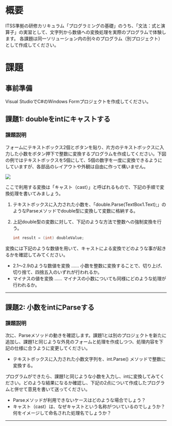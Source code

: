 # 概要
ITSS準拠の研修カリキュラム「プログラミングの基礎」のうち、「文法：式と演算子」の実習として、文字列から数値への変換処理を実際のプログラムで体験します。
各課題は同一ソリューション内の別々のプログラム（別プロジェクト）として作成してください。

# 課題

## 事前準備
Visual StudioでC#のWindows Formプロジェクトを作成してください。


## 課題1: doubleをintにキャストする

### 課題説明
フォームにテキストボックス2個とボタンを貼り、片方のテキストボックスに入力した小数をボタン押下で整数に変換するプログラムを作成してください。下図の例ではテキストボックスを5個にして、5個の数字を一度に変換できるようにしていますが、各部品のレイアウトや外観は自由に作って構いません。

![](images/CastToInt1.png)

ここで利用する変換は「キャスト（cast）」と呼ばれるもので、下記の手順で変換処理を書いてみましょう。

1. テキストボックスに入力された小数を、「double.Parse(TextBox1.Text);」のようなParseメソッドでdouble型に変換して変数に格納する。
1. 上記double型の変数に対して、下記のような方法で整数への強制変換を行う。

    ```cs
    int result = (int) doubleValue;
    ```

変換には下記のような数値を用いて、キャストによる変換でどのような事が起きるかを確認してみてください。

- 2.1～2.9のような数値を変換 …… 小数を整数に変換することで、切り上げ、切り捨て、四捨五入のいずれが行われるか。
- マイナスの値を変換 …… マイナスの小数についても同様にどのような処理が行われるか。

---
## 課題2: 小数をintにParseする

### 課題説明
次に、Parseメソッドの動きを確認します。課題1とは別のプロジェクトを新たに追加し、課題1と同じような外見のフォームと処理を作成しつつ、処理内容を下記の仕様に合うように変更してください。

- テキストボックスに入力された小数文字列を、int.Parse() メソッドで整数に変換する。

プログラムができたら、課題1と同じような小数を入力し、intに変換してみてください。どのような結果になるか確認し、下記の2点について作成したプログラムと併せて意見を書いて送ってください。

- Parseメソッドが利用できないケースはどのような場合でしょう？
- キャスト（cast）は、なぜキャストという名称がついているのでしょうか？何をイメージして命名された処理名でしょうか？

---
